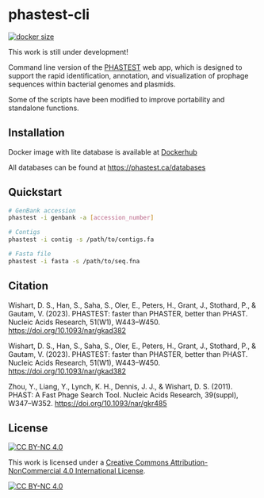 # phastest-cli
[![docker size](https://badgen.net/docker/size/kincekara/phastest-cli/0.1?icon=docker&label=Docker)](https://hub.docker.com/r/kincekara/phastest-cli/tags)

This work is still under development!

Command line version of the [PHASTEST](https://phastest.ca/) web app, which is designed to support the rapid identification, annotation, and visualization of prophage sequences within bacterial genomes and plasmids.

Some of the scripts have been modified to improve portability and standalone functions.

## Installation
Docker image with lite database is available at [Dockerhub](https://hub.docker.com/r/kincekara/phastest-cli)

All databases can be found at https://phastest.ca/databases

## Quickstart
```bash
# GenBank accession
phastest -i genbank -a [accession_number]

# Contigs
phastest -i contig -s /path/to/contigs.fa

# Fasta file
phastest -i fasta -s /path/to/seq.fna
```

## Citation
Wishart, D. S., Han, S., Saha, S., Oler, E., Peters, H., Grant, J., Stothard, P., & Gautam, V. (2023). PHASTEST: faster than PHASTER, better than PHAST. Nucleic Acids Research, 51(W1), W443–W450. https://doi.org/10.1093/nar/gkad382

Wishart, D. S., Han, S., Saha, S., Oler, E., Peters, H., Grant, J., Stothard, P., & Gautam, V. (2023). PHASTEST: faster than PHASTER, better than PHAST. Nucleic Acids Research, 51(W1), W443–W450. https://doi.org/10.1093/nar/gkad382

‌Zhou, Y., Liang, Y., Lynch, K. H., Dennis, J. J., & Wishart, D. S. (2011). PHAST: A Fast Phage Search Tool. Nucleic Acids Research, 39(suppl), W347–W352. https://doi.org/10.1093/nar/gkr485
‌

## License
[![CC BY-NC 4.0][cc-by-nc-shield]][cc-by-nc]

This work is licensed under a
[Creative Commons Attribution-NonCommercial 4.0 International License][cc-by-nc].

[![CC BY-NC 4.0][cc-by-nc-image]][cc-by-nc]

[cc-by-nc]: https://creativecommons.org/licenses/by-nc/4.0/
[cc-by-nc-image]: https://licensebuttons.net/l/by-nc/4.0/88x31.png
[cc-by-nc-shield]: https://img.shields.io/badge/License-CC%20BY--NC%204.0-lightgrey.svg

